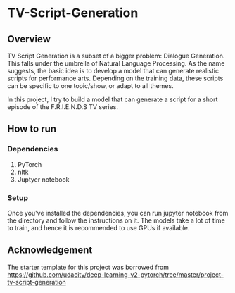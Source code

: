 # TV-Script-Generation

## Overview
TV Script Generation is a subset of a bigger problem: Dialogue Generation. This falls under the umbrella of Natural Language Processing. As the name suggests, the basic idea is to develop a model that can generate realistic scripts for performance arts. Depending on the training data, these scripts can be specific to one topic/show, or adapt to all themes.

In this project, I try to build a model that can generate a script for a short episode of the F.R.I.E.N.D.S TV series.

## How to run
### Dependencies
1. PyTorch
2. nltk
3. Juptyer notebook

### Setup
Once you've installed the dependencies, you can run jupyter notebook from the directory and follow the instructions on it. 
The models take a lot of time to train, and hence it is recommended to use GPUs if available.

## Acknowledgement
The starter template for this project was borrowed from https://github.com/udacity/deep-learning-v2-pytorch/tree/master/project-tv-script-generation
